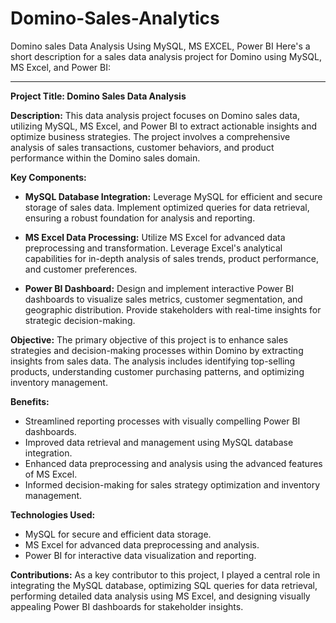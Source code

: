 # Domino-Sales-Analytics
Domino sales Data Analysis Using MySQL, MS EXCEL, Power BI
Here's a short description for a sales data analysis project for Domino using MySQL, MS Excel, and Power BI:

---

**Project Title: Domino Sales Data Analysis**

**Description:**
This data analysis project focuses on Domino sales data, utilizing MySQL, MS Excel, and Power BI to extract actionable insights and optimize business strategies. The project involves a comprehensive analysis of sales transactions, customer behaviors, and product performance within the Domino sales domain.

**Key Components:**
- **MySQL Database Integration:** Leverage MySQL for efficient and secure storage of sales data. Implement optimized queries for data retrieval, ensuring a robust foundation for analysis and reporting.

- **MS Excel Data Processing:** Utilize MS Excel for advanced data preprocessing and transformation. Leverage Excel's analytical capabilities for in-depth analysis of sales trends, product performance, and customer preferences.

- **Power BI Dashboard:** Design and implement interactive Power BI dashboards to visualize sales metrics, customer segmentation, and geographic distribution. Provide stakeholders with real-time insights for strategic decision-making.

**Objective:**
The primary objective of this project is to enhance sales strategies and decision-making processes within Domino by extracting insights from sales data. The analysis includes identifying top-selling products, understanding customer purchasing patterns, and optimizing inventory management.

**Benefits:**
- Streamlined reporting processes with visually compelling Power BI dashboards.
- Improved data retrieval and management using MySQL database integration.
- Enhanced data preprocessing and analysis using the advanced features of MS Excel.
- Informed decision-making for sales strategy optimization and inventory management.

**Technologies Used:**
- MySQL for secure and efficient data storage.
- MS Excel for advanced data preprocessing and analysis.
- Power BI for interactive data visualization and reporting.

**Contributions:**
As a key contributor to this project, I played a central role in integrating the MySQL database, optimizing SQL queries for data retrieval, performing detailed data analysis using MS Excel, and designing visually appealing Power BI dashboards for stakeholder insights.
